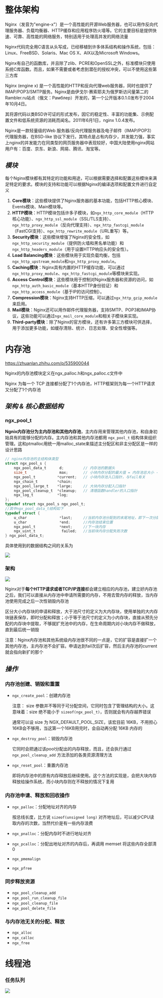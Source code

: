 # 整体架构

Nginx（发音为"engine-x"）是一个高性能的开源Web服务器，也可以用作反向代理服务器、负载均衡器、HTTP缓存和应用程序防火墙等。它的主要目标是提供快速、可靠、高性能的网络服务，特别适用于处理高并发的网络流量

Nginx代码完全用C语言从头写成，已经移植到许多体系结构和操作系统，包括：Linux、FreeBSD、Solaris、Mac OS X、AIX以及Microsoft Windows。

Nginx有自己的函数库，并且除了zlib、PCRE和OpenSSL之外，标准模块只使用系统C库函数。而且，如果不需要或者考虑到潜在的授权冲突，可以不使用这些第三方库

Nginx (engine x) 是一个高性能的HTTP和反向代理web服务器，同时也提供了IMAP/POP3/SMTP服务。Nginx是由伊戈尔·赛索耶夫为俄罗斯访问量第二的Rambler.ru站点（俄文：Рамблер）开发的，第一个公开版本0.1.0发布于2004年10月4日。

其将源代码以类BSD许可证的形式发布，因它的稳定性、丰富的功能集、示例配置文件和低系统资源的消耗而闻名。2011年6月1日，nginx 1.0.4发布。

Nginx是一款轻量级的Web 服务器/反向代理服务器及电子邮件（IMAP/POP3）代理服务器，在BSD-like 协议下发行。其特点是占有内存少，并发能力强，事实上nginx的并发能力在同类型的网页服务器中表现较好，中国大陆使用nginx网站用户有：百度、京东、新浪、网易、腾讯、淘宝等。

## *模块*

每个Nginx模块都有其特定的功能和用途，可以根据需要选择和配置这些模块来满足特定的要求。模块的支持和功能可以根据Nginx的编译选项和配置文件进行自定义

1. **Core模块**：这些模块提供了Nginx服务器的基本功能，包括HTTP核心模块、Events模块、Main模块等。
2. **HTTP模块**：HTTP模块包括许多子模块，如`ngx_http_core_module`（HTTP核心功能）、`ngx_http_ssl_module`（SSL/TLS支持）、`ngx_http_proxy_module`（反向代理支持）、`ngx_http_fastcgi_module`（FastCGI支持）、`ngx_http_rewrite_module`（URL重写）等。
3. **Security模块**：这些模块增强了Nginx的安全性，如`ngx_http_security_module`（提供防火墙和黑名单功能）和`ngx_http_headers_module`（用于设置HTTP响应头的安全性）。
4. **Load Balancing模块**：这些模块用于实现负载均衡，包括`ngx_http_upstream_module`和`ngx_http_proxy_module`。
5. **Caching模块**：Nginx具有内置的HTTP缓存功能，可以通过`ngx_http_proxy_module`、`ngx_http_fastcgi_module`等模块来实现。
6. **Access Control模块**：这些模块用于控制对Nginx服务器和资源的访问，如`ngx_http_auth_basic_module`（基本HTTP身份验证）和`ngx_http_access_module`（基于IP的访问控制）。
7. **Compression模块**：Nginx支持HTTP压缩，可以通过`ngx_http_gzip_module`来启用。
8. **Mail模块**：Nginx还可以用作邮件代理服务器，支持SMTP、POP3和IMAP协议，这些功能可以通过`ngx_mail_core_module`和相关子模块来实现。
9. **Third-party模块**：除了Nginx的官方模块，还有许多第三方模块可供选择，用于添加更多功能，如缓存清除、统计、日志处理、安全性增强等。



# 内存池

https://zhuanlan.zhihu.com/p/535900044

Nginx的内存池模块定义在ngx_palloc.h和ngx_palloc.c文件中

Nginx 为每一个 TCP 连接都分配了1个内存池，HTTP框架则为每一个HTTP请求又分配了1个内存池

## *架构 & 核心数据结构*

### ngx_pool_t

**Ngnix内存池分为主内存池和其他内存池**，主内存用来管理其他内存池，和自身初始具有的能够分配的内存。主内存池和其他内存池都用 `ngx_pool_t` 结构体来组织管理。这和ptmalloc用统一用malloc_state来描述主分配区和非主分配区是一样的设计思路

```c
// nginx内存池的主结构体类型
struct ngx_pool_s {
    ngx_pool_data_t      d;         // 内存池的数据头
    size_t               max;       // 小块内存分配的最大值 = 内存池总大小 - 头部大小
    ngx_pool_t          *current;   // 小块内存池入口指针，与fail有关
    ngx_chain_t         *chain;
    ngx_pool_large_t    *large;     // 大块内存分配入口指针
    ngx_pool_cleanup_t  *cleanup;   // 清理函数handler的入口指针
    ngx_log_t           *log;
};
typedef struct ngx_pool_s ngx_pool_t;
//其中ngx_pool_data_t结构如下
typedef struct {
    u_char               *last;		//当前内存池分配到的末尾地址，即下一次分配开始地址
    u_char               *end;		//内存池结束位置
    ngx_pool_t           *next;		//下一块内存
    ngx_uint_t            failed;	//当前块内存分配失败次数
} ngx_pool_data_t;
```

具体使用到的数据结构之间的关系为

<img src="Nginx内存池数据结构关系.png">

### 架构

<img src="Nginx内存池架构.drawio.png">

Nginx对于**每个HTTP请求或者TCP/IP连接**都会建立相应的内存池，建立好内存池之后，我们可以直接从内存池中申请所需要的内存，不用去管内存的释放，当内存池使用完成之后一次性销毁内存池

区分大小内存块的申请和释放，大于池尺寸的定义为大内存块，使用单独的大内存块链表保存，即时分配和释放；小于等于池尺寸的定义为小内存块，直接从预先分配的内存块中提取，不够就扩充池中的内存，在生命周期内对小块内存不做释放，直到最后统一销毁

注意：Nginx内存池和其他系统级内存池很不同的一点是，它的扩容是直接扩一个其他内存池，主内存池不会扩容。申请达到fail次后扩容，然后主内存池的current就会指向新扩的那个

## *操作*

### 内存池创建、销毁和重置

* `ngx_create_pool`：创建内存池

  注意： size 参数并不等同于可分配空间，它同时包含了管理结构的大小。这意味着：size 绝不能小于 `sizeof(ngx_pool_t)`，否则就会有内存越界错误

  通常可以设 size 为 NGX_DEFAULT_POOL_SIZE，该宏目前 16KB，不用担心 16KB会不够用，当这第一个16KB用完时，会自动再分配 16KB 内存的

* `ngx_destroy_pool`：销毁内存池

  它同时会把通过该pool分配出的内存释放，而且，还会执行通过 `ngx_pool_cleanup_add` 方法添加的各类资源清理方法

* `ngx_reset_pool`：重置内存池

  即将内存池中的原有内存释放后继续使用。这个方法的实现是，会把大块内存释放给操作系统，而小块内存则在不释放的情况下复用

### 内存池申请、释放和回收操作

* `ngx_palloc`：分配地址对齐的内存

  按总线长度，比方说 `sizeof(unsigned long)` 对齐地址后，可以减少CPU读取内存的次数，当然代价是有一些内存浪费

* `ngx_pnalloc`：分配内存时不进行地址对齐

* `ngx_pcalloc`：分配出地址对齐的内存后，再调用 memset 将这些内存全部清0

* `ngx_pmemalign`

* `ngx_pfree`

### 同步释放资源

* `ngx_pool_cleanup_add`
* `ngx_pool_run_cleanup_file`
* `ngx_pool_cleanup_file`
* `ngx_pool_delete_file`

### 与内存池无关的分配、释放

* `ngx_alloc`
* `ngx_calloc`
* `ngx_free`

# 线程池

### 任务队列

<img src="线程池任务队列.drawio.png">
